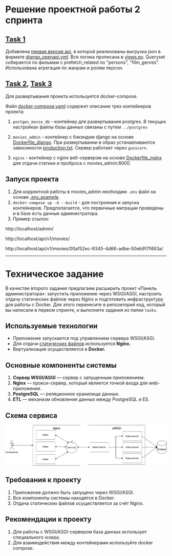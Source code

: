 # Решение проектной работы 2 спринта

## [Task 1](https://github.com/dimk00z/Admin_panel_sprint_2/blob/main/tasks/01_django.md)

Добавлена [первая версия api](https://github.com/dimk00z/Admin_panel_sprint_2/tree/main/movies_admin/api/v1), в которой реализованы выгрузка json в формате [django_openapi.yml](https://github.com/dimk00z/Admin_panel_sprint_2/blob/main/files/django_openapi.yml).
Вся логика прописана в [views.py](https://github.com/dimk00z/Admin_panel_sprint_2/blob/main/movies_admin/api/v1/views.py).
Queryset собирается по фильмам с prefetch_related по "persons", "film_genres". Использована агрегация по жанрам и ролям персон.

## [Task 2](https://github.com/dimk00z/Admin_panel_sprint_2/blob/main/tasks/02_docker.md), [Task 3](https://github.com/dimk00z/Admin_panel_sprint_2/blob/main/tasks/03_nginx.md)

Для развертывания проекта используется docker-compose.

Файл [docker-compose.yaml](https://github.com/dimk00z/Admin_panel_sprint_2/blob/main/docker-compose.yaml) содержит описание трех контейнеров проекта:

1. `postges_movie_db` - контейнер для развертывания postgres. В текущих настройках файлы базы данных связаны с путем `../postgres`

2. `movies_admin` - контейнер с бэкэндом django на основе [Dockerfile_django](https://github.com/dimk00z/Admin_panel_sprint_2/blob/main/Dockerfile_django). При развертывании в образ устанавливаются зависимости [production.txt](https://github.com/dimk00z/Admin_panel_sprint_2/blob/main/movies_admin/requirements/production.txt). Сервер работает через `gunicorn`.
3. `nginx` - контейнер с nginx веб-сервером на основе [Dockerfile_nginx](https://github.com/dimk00z/Admin_panel_sprint_2/blob/main/nginx/Dockerfile_nginx) для отдачи статики и проброса с movies_admin:8000.

## Запуск проекта

1. Для корректной работы в movies_admin необходим `.env` файл на основе [.env_example](https://github.com/dimk00z/Admin_panel_sprint_2/blob/main/movies_admin/.env_example).
2. `docker-compose up -d --build` - для построения и запуска контейнеров.
Предполагается, что первичные миграции проведены и в базе есть данные администратора.
3. Пример ссылок:

http://localhost/admin/

http://localhost/api/v1/movies/

http://localhost/api/v1/movies/00af52ec-9345-4d66-adbe-50eb917f463a/

___


# Техническое задание

В качестве второго задания предлагаем расширить проект «Панель администратора»: запустить приложение через WSGI/ASGI, настроить отдачу статических файлов через Nginx и подготовить инфраструктуру для работы с Docker. Для этого перенесите в репозиторий код, который вы написали в первом спринте, и выполните задания из папки `tasks`.

## Используемые технологии

- Приложение запускается под управлением сервера WSGI/ASGI.
- Для отдачи [статических файлов](https://nginx.org/ru/docs/beginners_guide.html#static) используется **Nginx.**
- Виртуализация осуществляется в **Docker.**

## Основные компоненты системы

1. **Cервер WSGI/ASGI** — сервер с запущенным приложением.
2. **Nginx** — прокси-сервер, который является точкой входа для web-приложения.
3. **PostgreSQL** — реляционное хранилище данных. 
4. **ETL** — механизм обновления данных между PostgreSQL и ES.

## Схема сервиса

![all](images/all.png)

## Требования к проекту

1. Приложение должно быть запущено через WSGI/ASGI.
2. Все компоненты системы находятся в Docker.
3. Отдача статических файлов осуществляется за счёт Nginx.

## Рекомендации к проекту

1. Для работы с WSGI/ASGI-сервером база данных использует специального юзера.
2. Для взаимодействия между контейнерами используйте docker compose.



